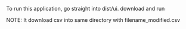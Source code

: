 To run this application, go straight into dist/ui.
download and run

NOTE: It download csv into same directory with filename_modified.csv
